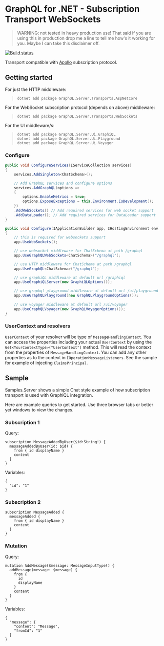 GraphQL for .NET - Subscription Transport WebSockets
====================================================

>WARNING: not tested in heavy production use! That said if you are using this in production
>drop me a line to tell me how's it working for you. Maybe I can take this disclaimer off.

[![Build status](https://ci.appveyor.com/api/projects/status/x0nf67vfao60wf7e/branch/master?svg=true)](https://ci.appveyor.com/project/graphql-dotnet-ci/server/branch/master)

Transport compatible with [Apollo](https://github.com/apollographql/subscriptions-transport-ws) subscription protocol.

## Getting started

For just the HTTP middleware:
>`dotnet add package GraphQL.Server.Transports.AspNetCore`

For the WebSocket subscription protocol (depends on above) middleware:
>`dotnet add package GraphQL.Server.Transports.WebSockets`

For the UI middleware/s:
>`dotnet add package GraphQL.Server.Ui.GraphiQL`  
>`dotnet add package GraphQL.Server.Ui.Playground`  
>`dotnet add package GraphQL.Server.Ui.Voyager`  


### Configure

``` csharp
public void ConfigureServices(IServiceCollection services)
{
    services.AddSingleton<ChatSchema>();

    // Add GraphQL services and configure options
    services.AddGraphQL(options =>
    {
        options.EnableMetrics = true;
        options.ExposeExceptions = this.Environment.IsDevelopment();
    })
    .AddWebSockets() // Add required services for web socket support
    .AddDataLoader(); // Add required services for DataLoader support
}

public void Configure(IApplicationBuilder app, IHostingEnvironment env)
{
    // this is required for websockets support
    app.UseWebSockets();

    // use websocket middleware for ChatSchema at path /graphql
    app.UseGraphQLWebSockets<ChatSchema>("/graphql");

    // use HTTP middleware for ChatSchema at path /graphql
    app.UseGraphQL<ChatSchema>("/graphql");

    // use graphiQL middleware at default url /graphiql
    app.UseGraphiQLServer(new GraphiQLOptions());

    // use graphql-playground middleware at default url /ui/playground
    app.UseGraphQLPlayground(new GraphQLPlaygroundOptions());
    
    // use voyager middleware at default url /ui/voyager
    app.UseGraphQLVoyager(new GraphQLVoyagerOptions());
}

```

### UserContext and resolvers

`UserContext` of your resolver will be type of `MessageHandlingContext`. You can
access the properties including your actual `UserContext` by using the
`Get<YourContextType>("UserContext")` method. This will read the context from the properties of
`MessageHandlingContext`. You can add any other properties as to the context in
`IOperationMessageListeners`. See the sample for example of injecting `ClaimsPrincipal`.


## Sample

Samples.Server shows a simple Chat style example of how subscription transport is used
with GraphiQL integration.

Here are example queries to get started. Use three browser tabs or better yet windows 
to view the changes.

### Subscription 1

Query:

```
subscription MessageAddedByUser($id:String!) {
  messageAddedByUser(id: $id) {
    from { id displayName }
    content
  }
}
```

Variables:

```
{
  "id": "1"
}
```

### Subscription 2

```
subscription MessageAdded {
  messageAdded {
    from { id displayName }
    content
  }
}
```

### Mutation

Query:

```
mutation AddMessage($message: MessageInputType!) {
  addMessage(message: $message) {
    from {
      id
      displayName
    }
    content
  }
}
```

Variables: 

```
{
  "message": {
    "content": "Message",
    "fromId": "1"
  }
}
```
